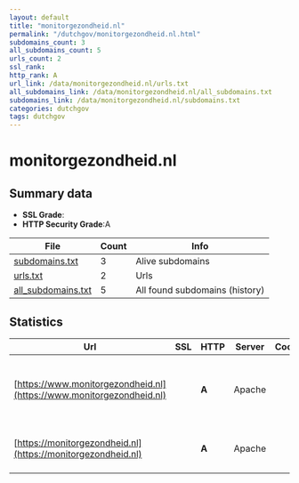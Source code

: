 ```yaml
---
layout: default
title: "monitorgezondheid.nl"
permalink: "/dutchgov/monitorgezondheid.nl.html"
subdomains_count: 3
all_subdomains_count: 5
urls_count: 2
ssl_rank: 
http_rank: A
url_link: /data/monitorgezondheid.nl/urls.txt
all_subdomains_link: /data/monitorgezondheid.nl/all_subdomains.txt
subdomains_link: /data/monitorgezondheid.nl/subdomains.txt
categories: dutchgov
tags: dutchgov
---
```



# monitorgezondheid.nl
## Summary data


 - **SSL Grade**:
 - **HTTP Security Grade**:A


| File       | Count | Info |
|------------|-------|------|
|[subdomains.txt](/DutchGovScope/data/monitorgezondheid.nl/subdomains.txt)|3|Alive subdomains|
|[urls.txt](/DutchGovScope/data/monitorgezondheid.nl/urls.txt)|2|Urls|
|[all_subdomains.txt](/DutchGovScope/data/monitorgezondheid.nl/all_subdomains.txt)|5|All found subdomains (history)|


## Statistics


| Url | SSL | HTTP | Server | Cookie | HSTS | CORS | CTO | CSP | XFO | XXP | RP |FP| Tech |Title |
|--------|-------|-------|------|------|------|------|------|------|------|------|------|------|------|------|
|[https://www.monitorgezondheid.nl](https://www.monitorgezondheid.nl)| | **A**|Apache| |:white_check_mark: | | | | :white_check_mark: | :white_check_mark: | :white_check_mark: | |Apache HTTP Server Drupal HSTS PHP|De Gezondheidsmo...|
|[https://monitorgezondheid.nl](https://monitorgezondheid.nl)| | **A**|Apache| |:white_check_mark: | | | | :white_check_mark: | :white_check_mark: | :white_check_mark: | |Apache HTTP Server HSTS|301 Moved Perman...|

